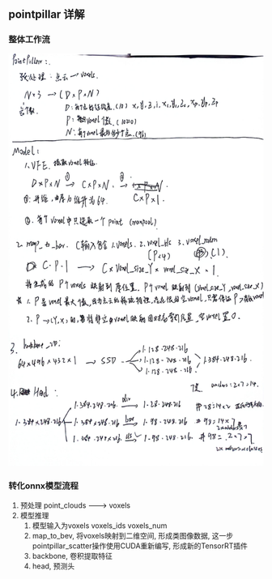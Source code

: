 ## pointpillar 详解

### 整体工作流

!["as"](../images/others/pointpillar_note_1.jpg)

### 转化onnx模型流程

1. 预处理 point_clouds ---> voxels 
2. 模型推理
    1. 模型输入为voxels voxels_ids voxels_num
    2. map_to_bev, 将voxels映射到二维空间, 形成类图像数据, 这一步pointpillar_scatter操作使用CUDA重新编写, 形成新的TensorRT插件
    3. backbone, 卷积提取特征
    4. head, 预测头